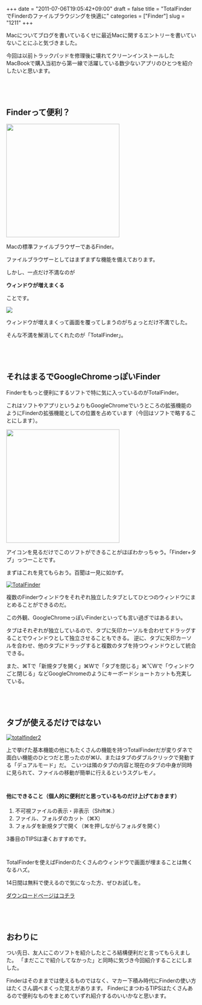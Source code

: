 +++
date = "2011-07-06T19:05:42+09:00"
draft = false
title = "TotalFinderでFinderのファイルブラウジングを快適に"
categories = ["Finder"]
slug = "1211"
+++

Macについてブログを書いているくせに最近Macに関するエントリーを書いていないことにふと気づきました。

今回は以前トラックパッドを修理後に壊れてクリーンインストールしたMacBookで購入当初から第一線で活躍している数少ないアプリのひとつを紹介したいと思います。

<!--more-->

<p style="margin-top: 6em;">

<h2>Finderって便利？</h2>
<a href="http://knk-n.com/images/2011/07/finder.png"><img src="http://knk-n.com/images/2011/07/finder-300x300.png" alt="" title="finder" width="300" height="300" class="aligncenter size-medium wp-image-1269" /></a>

Macの標準ファイルブラウザーであるFinder。

ファイルブラウザーとしてはまずまずな機能を備えております。

しかし、一点だけ不満なのが

<strong>ウィンドウが増えまくる</strong>

ことです。

<a rel="nofollow" target="_blank" href="http://www.flickr.com/photos/stevier/4072465451/" title="Too Many Windows by Stevie Rocco, on Flickr"><img class="flickr_photo" src="http://farm3.static.flickr.com/2490/4072465451_cd600e27f5.jpg"/></a>

ウィンドウが増えまくって画面を覆ってしまうのがちょっとだけ不満でした。

そんな不満を解消してくれたのが「TotalFinder」。


<p style="margin-top: 6em;">

<h2>それはまるでGoogleChromeっぽいFinder</h2>

Finderをもっと便利にするソフトで特に気に入っているのがTotalFinder。

これはソフトやアプリというよりもGoogleChromeでいうところの拡張機能のようにFinderの拡張機能としての位置を占めています（今回はソフトで略することにします）。

<a href="http://knk-n.com/images/2011/07/TotalFinder.png"><img src="http://knk-n.com/images/2011/07/TotalFinder-300x300.png" alt="" title="TotalFinder" width="300" height="300" class="aligncenter size-medium wp-image-1213" /></a>

アイコンを見るだけでこのソフトができることがほぼわかっちゃう。「Finder+タブ」っつーことです。


まずはこれを見てもらおう。百聞は一見に如かず。

<a rel="nofollow" target="_blank" href="http://www.flickr.com/photos/knk_n/5908388724/" title="TotalFinder by kenke_n, on Flickr"><img class="flickr_photo" src="http://farm6.static.flickr.com/5313/5908388724_550a7db2e3.jpg" alt="TotalFinder"/></a>


複数のFinderウィンドウをそれぞれ独立したタブとしてひとつのウィンドウにまとめることができるのだ。

この外観、GoogleChromeっぽいFinderといっても言い過ぎではあるまい。

タブはそれぞれが独立しているので、タブに矢印カーソルを合わせてドラッグすることでウィンドウとして独立させることもできる。
逆に、タブに矢印カーソルを合わせ、他のタブにドラッグすると複数のタブを持つウィンドウとして統合できる。

また、⌘Tで「新規タブを開く」⌘Wで「タブを閉じる」⌘⌥Wで「ウィンドウごと閉じる」などGoogleChromeのようにキーボードショートカットも充実している。

<p style="margin-top: 6em;">

<h2>タブが使えるだけではない</h2>
<a rel="nofollow" target="_blank" href="http://www.flickr.com/photos/knk_n/5907846131/" title="totalfinder2 by kenke_n, on Flickr"><img class="flickr_photo" src="http://farm7.static.flickr.com/6020/5907846131_c967d9cda1.jpg" alt="totalfinder2"/></a>

上で挙げた基本機能の他にもたくさんの機能を持つTotalFinderだが変りダネで面白い機能のひとつだと思ったのが⌘U、またはタブのダブルクリックで発動する「デュアルモード」だ。
こいつは隣のタブの内容と現在のタブの中身が同時に見られて、ファイルの移動が簡単に行えるというスグレモノ。

<p style="margin-top: 3em;">

<h4>他にできること（個人的に便利だと思っているものだけ上げておきます）</h4>
<ol>
	<li>不可視ファイルの表示・非表示（Shift⌘.）</li>
	<li>ファイル、フォルダのカット（⌘X）</li>
	<li>フォルダを新規タブで開く（⌘を押しながらフォルダを開く）</li>
</ol>
3番目のTIPSは凄くおすすめです。

<p style="margin-top: 3em;">

TotalFinderを使えばFinderのたくさんのウィンドウで画面が埋まることは無くなるハズ。


14日間は無料で使えるので気になった方、ぜひお試しを。

<a href="http://totalfinder.binaryage.com/" target="_blank">ダウンロードページはコチラ</a>

<p style="margin-top: 6em;">

<h2>おわりに</h2>
つい先日、友人にこのソフトを紹介したところ結構便利だと言ってもらえました。
「まだここで紹介してなかった」と同時に気づき今回紹介することにしました。

Finderはそのままでは使えるものではなく、マカー下積み時代にFinderの使い方はたくさん調べまくった覚えがあります。
FinderにまつわるTIPSはたくさんあるので便利なものをまとめていずれ紹介するのいいかなと思います。



